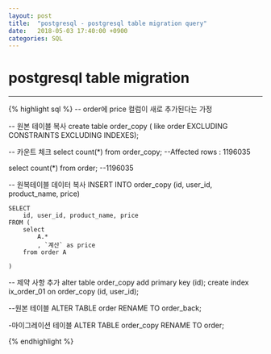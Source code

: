 ```yaml
---
layout: post
title:  "postgresql - postgresql table migration query"
date:   2018-05-03 17:40:00 +0900
categories: SQL
---
```


# postgresql table migration
---------  

{% highlight sql %}
-- order에 price 컬럼이 새로 추가된다는 가정

-- 원본 테이블 복사
create table order_copy ( like order EXCLUDING CONSTRAINTS EXCLUDING INDEXES);

-- 카운트 체크
select count(*) from order_copy;  --Affected rows : 1196035

select count(*) from order; --1196035

-- 원복테이블 데이터 복사
INSERT INTO order_copy
(id, user_id, product_name, price)

	SELECT 
		id, user_id, product_name, price
	FROM (
		select 
			A.*
			, `계산` as price
		from order A

	)

-- 제약 사항 추가
alter table order_copy add primary key (id);
create index ix_order_01 on order_copy (id, user_id);

--원본 테이블
ALTER TABLE order RENAME TO order_back;

-마이그레이션 테이블
ALTER TABLE order_copy RENAME TO order;

{% endhighlight %}
